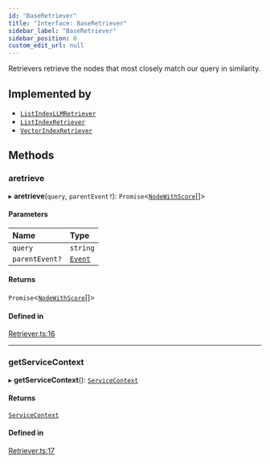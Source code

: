 ```yaml
---
id: "BaseRetriever"
title: "Interface: BaseRetriever"
sidebar_label: "BaseRetriever"
sidebar_position: 0
custom_edit_url: null
---
```


Retrievers retrieve the nodes that most closely match our query in similarity.

## Implemented by

- [`ListIndexLLMRetriever`](../classes/ListIndexLLMRetriever.md)
- [`ListIndexRetriever`](../classes/ListIndexRetriever.md)
- [`VectorIndexRetriever`](../classes/VectorIndexRetriever.md)

## Methods

### aretrieve

▸ **aretrieve**(`query`, `parentEvent?`): `Promise`<[`NodeWithScore`](NodeWithScore.md)[]\>

#### Parameters

| Name | Type |
| :------ | :------ |
| `query` | `string` |
| `parentEvent?` | [`Event`](Event.md) |

#### Returns

`Promise`<[`NodeWithScore`](NodeWithScore.md)[]\>

#### Defined in

[Retriever.ts:16](https://github.com/run-llama/LlamaIndexTS/blob/b6b2598/packages/core/src/Retriever.ts#L16)

___

### getServiceContext

▸ **getServiceContext**(): [`ServiceContext`](ServiceContext.md)

#### Returns

[`ServiceContext`](ServiceContext.md)

#### Defined in

[Retriever.ts:17](https://github.com/run-llama/LlamaIndexTS/blob/b6b2598/packages/core/src/Retriever.ts#L17)
